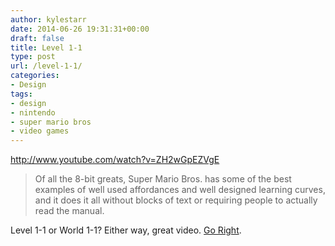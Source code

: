 ```yaml
---
author: kylestarr
date: 2014-06-26 19:31:31+00:00
draft: false
title: Level 1-1
type: post
url: /level-1-1/
categories:
- Design
tags:
- design
- nintendo
- super mario bros
- video games
---
```


<http://www.youtube.com/watch?v=ZH2wGpEZVgE>

> Of all the 8-bit greats, Super Mario Bros. has some of the best examples of well used affordances and well designed learning curves, and it does it all without blocks of text or requiring people to actually read the manual.

Level 1-1 or World 1-1? Either way, great video. [Go Right](http://www.youtube.com/watch?v=kiePaAHK3jE).
